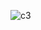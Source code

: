 ![c3](https://github.com/DancheBacheva/React_JS/assets/128419533/9db3294d-b3f6-4e42-9554-555d1edcef72)

